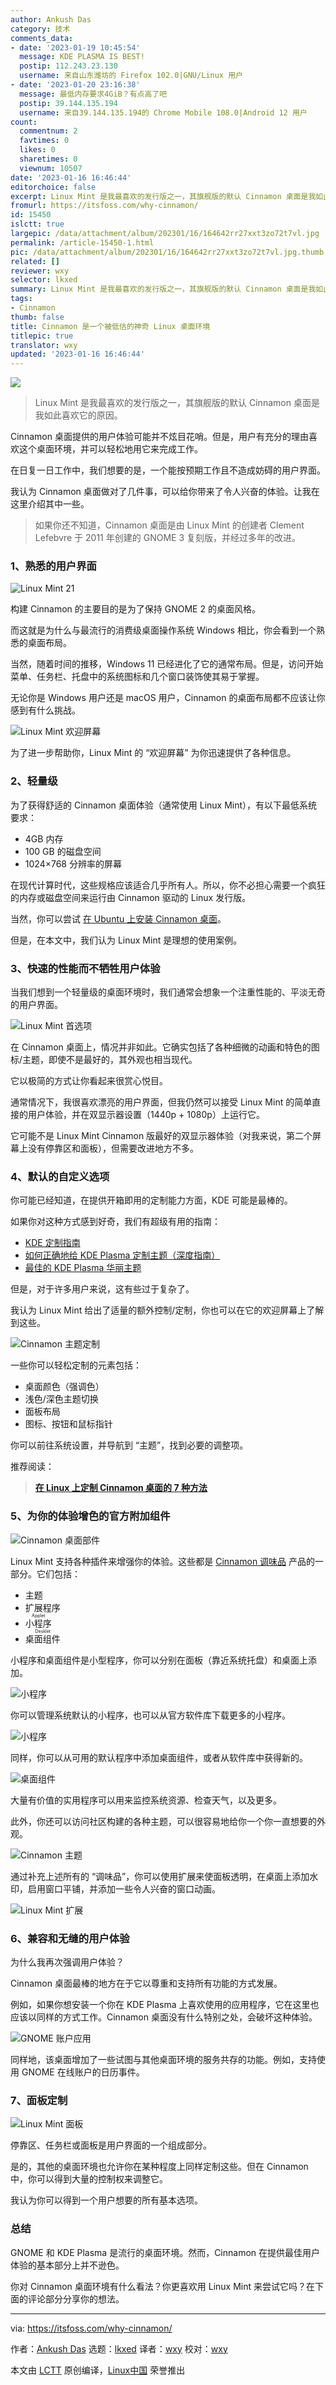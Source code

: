 ```yaml
---
author: Ankush Das
category: 技术
comments_data:
- date: '2023-01-19 10:45:54'
  message: KDE PLASMA IS BEST!
  postip: 112.243.23.130
  username: 来自山东潍坊的 Firefox 102.0|GNU/Linux 用户
- date: '2023-01-20 23:16:38'
  message: 最低内存要求4GiB？有点高了吧
  postip: 39.144.135.194
  username: 来自39.144.135.194的 Chrome Mobile 108.0|Android 12 用户
count:
  commentnum: 2
  favtimes: 0
  likes: 0
  sharetimes: 0
  viewnum: 10507
date: '2023-01-16 16:46:44'
editorchoice: false
excerpt: Linux Mint 是我最喜欢的发行版之一，其旗舰版的默认 Cinnamon 桌面是我如此喜欢它的原因。
fromurl: https://itsfoss.com/why-cinnamon/
id: 15450
islctt: true
largepic: /data/attachment/album/202301/16/164642rr27xxt3zo72t7vl.jpg
permalink: /article-15450-1.html
pic: /data/attachment/album/202301/16/164642rr27xxt3zo72t7vl.jpg.thumb.jpg
related: []
reviewer: wxy
selector: lkxed
summary: Linux Mint 是我最喜欢的发行版之一，其旗舰版的默认 Cinnamon 桌面是我如此喜欢它的原因。
tags:
- Cinnamon
thumb: false
title: Cinnamon 是一个被低估的神奇 Linux 桌面环境
titlepic: true
translator: wxy
updated: '2023-01-16 16:46:44'
---
```


![](/data/attachment/album/202301/16/164642rr27xxt3zo72t7vl.jpg)



> 
> Linux Mint 是我最喜欢的发行版之一，其旗舰版的默认 Cinnamon 桌面是我如此喜欢它的原因。
> 
> 
> 


Cinnamon 桌面提供的用户体验可能并不炫目花哨。但是，用户有充分的理由喜欢这个桌面环境，并可以轻松地用它来完成工作。


在日复一日工作中，我们想要的是，一个能按预期工作且不造成妨碍的用户界面。


我认为 Cinnamon 桌面做对了几件事，可以给你带来了令人兴奋的体验。让我在这里介绍其中一些。



> 
> 如果你还不知道，Cinnamon 桌面是由 Linux Mint 的创建者 Clement Lefebvre 于 2011 年创建的 GNOME 3 复刻版，并经过多年的改进。
> 
> 
> 


### 1、熟悉的用户界面


![Linux Mint 21](/data/attachment/album/202301/16/164644mfkk1ig1fp9pu901.jpg)


构建 Cinnamon 的主要目的是为了保持 GNOME 2 的桌面风格。


而这就是为什么与最流行的消费级桌面操作系统 Windows 相比，你会看到一个熟悉的桌面布局。


当然，随着时间的推移，Windows 11 已经进化了它的通常布局。但是，访问开始菜单、任务栏、托盘中的系统图标和几个窗口装饰使其易于掌握。


无论你是 Windows 用户还是 macOS 用户，Cinnamon 的桌面布局都不应该让你感到有什么挑战。


![Linux Mint 欢迎屏幕](/data/attachment/album/202301/16/164645tqou5w5zornea1e7.png)


为了进一步帮助你，Linux Mint 的 “欢迎屏幕” 为你迅速提供了各种信息。


### 2、轻量级


为了获得舒适的 Cinnamon 桌面体验（通常使用 Linux Mint），有以下最低系统要求：


* 4GB 内存
* 100 GB 的磁盘空间
* 1024×768 分辨率的屏幕


在现代计算时代，这些规格应该适合几乎所有人。所以，你不必担心需要一个疯狂的内存或磁盘空间来运行由 Cinnamon 驱动的 Linux 发行版。


当然，你可以尝试 [在 Ubuntu 上安装 Cinnamon 桌面](https://itsfoss.com/install-cinnamon-on-ubuntu/)。


但是，在本文中，我们认为 Linux Mint 是理想的使用案例。


### 3、快速的性能而不牺牲用户体验


当我们想到一个轻量级的桌面环境时，我们通常会想象一个注重性能的、平淡无奇的用户界面。


![Linux Mint 首选项](/data/attachment/album/202301/16/164645a6udo4d8s6fj6s4s.png)


在 Cinnamon 桌面上，情况并非如此。它确实包括了各种细微的动画和特色的图标/主题，即使不是最好的，其外观也相当现代。


它以极简的方式让你看起来很赏心悦目。


通常情况下，我很喜欢漂亮的用户界面，但我仍然可以接受 Linux Mint 的简单直接的用户体验，并在双显示器设置（1440p + 1080p）上运行它。


它可能不是 Linux Mint Cinnamon 版最好的双显示器体验（对我来说，第二个屏幕上没有停靠区和面板），但需要改进地方不多。


### 4、默认的自定义选项


你可能已经知道，在提供开箱即用的定制能力方面，KDE 可能是最棒的。


如果你对这种方式感到好奇，我们有超级有用的指南：


* [KDE 定制指南](https://itsfoss.com/kde-customization/)
* [如何正确地给 KDE Plasma 定制主题（深度指南）](https://itsfoss.com/properly-theme-kde-plasma/)
* [最佳的 KDE Plasma 华丽主题](https://itsfoss.com/best-kde-plasma-themes/)


但是，对于许多用户来说，这有些过于复杂了。


我认为 Linux Mint 给出了适量的额外控制/定制，你也可以在它的欢迎屏幕上了解到这些。


![Cinnamon 主题定制](/data/attachment/album/202301/16/164646mqjnl1n958qq1wjr.png)


一些你可以轻松定制的元素包括：


* 桌面颜色（强调色）
* 浅色/深色主题切换
* 面板布局
* 图标、按钮和鼠标指针


你可以前往系统设置，并导航到 “主题”，找到必要的调整项。


推荐阅读：



> 
> **[在 Linux 上定制 Cinnamon 桌面的 7 种方法](https://itsfoss.com/customize-cinnamon-desktop/)**
> 
> 
> 


### 5、为你的体验增色的官方附加组件


![Cinnamon 桌面部件](/data/attachment/album/202301/16/164646cj9x11azt2voi41v.png)


Linux Mint 支持各种插件来增强你的体验。这些都是 [Cinnamon 调味品](https://cinnamon-spices.linuxmint.com) 产品的一部分。它们包括：


* 主题
* 扩展程序
* <ruby> 小程序 <rt>  Applet </rt></ruby>
* <ruby> 桌面组件 <rt>  Desklet </rt></ruby>


小程序和桌面组件是小型程序，你可以分别在面板（靠近系统托盘）和桌面上添加。


![小程序](/data/attachment/album/202301/16/164647mj277z12t11yjrdy.png)


你可以管理系统默认的小程序，也可以从官方软件库下载更多的小程序。


![小程序](/data/attachment/album/202301/16/164647l6t4rih4n4dhp0wz.png)


同样，你可以从可用的默认程序中添加桌面组件，或者从软件库中获得新的。


![桌面组件](/data/attachment/album/202301/16/164648oj8np3vs9k3jxnpj.png)


大量有价值的实用程序可以用来监控系统资源、检查天气，以及更多。


此外，你还可以访问社区构建的各种主题，可以很容易地给你一个你一直想要的外观。


![Cinnamon 主题](/data/attachment/album/202301/16/164648up9el66pg427pt2p.png)


通过补充上述所有的 “调味品”，你可以使用扩展来使面板透明，在桌面上添加水印，启用窗口平铺，并添加一些令人兴奋的窗口动画。


![Linux Mint 扩展](/data/attachment/album/202301/16/164649qcv5zjmvzpnzwcqm.png)


### 6、兼容和无缝的用户体验


为什么我再次强调用户体验？


Cinnamon 桌面最棒的地方在于它以尊重和支持所有功能的方式发展。


例如，如果你想安装一个你在 KDE Plasma 上喜欢使用的应用程序，它在这里也应该以同样的方式工作。Cinnamon 桌面没有什么特别之处，会破坏这种体验。


![GNOME 账户应用](/data/attachment/album/202301/16/164650lbf0fll0wb4sstbb.png)


同样地，该桌面增加了一些试图与其他桌面环境的服务共存的功能。例如，支持使用 GNOME 在线账户的日历事件。


### 7、面板定制


![Linux Mint 面板](/data/attachment/album/202301/16/164650titt152994sfi9di.png)


停靠区、任务栏或面板是用户界面的一个组成部分。


是的，其他的桌面环境也允许你在某种程度上同样定制这些。但在 Cinnamon 中，你可以得到大量的控制权来调整它。


我认为你可以得到一个用户想要的所有基本选项。


### 总结


GNOME 和 KDE Plasma 是流行的桌面环境。然而，Cinnamon 在提供最佳用户体验的基本部分上并不逊色。


你对 Cinnamon 桌面环境有什么看法？你更喜欢用 Linux Mint 来尝试它吗？在下面的评论部分分享你的想法。




---


via: <https://itsfoss.com/why-cinnamon/>


作者：[Ankush Das](https://itsfoss.com/author/ankush/) 选题：[lkxed](https://github.com/lkxed) 译者：[wxy](https://github.com/wxy) 校对：[wxy](https://github.com/wxy)


本文由 [LCTT](https://github.com/LCTT/TranslateProject) 原创编译，[Linux中国](https://linux.cn/) 荣誉推出